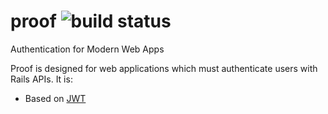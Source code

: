 # proof ![build status](https://travis-ci.org/superman3275/proof.svg?branch=master)
Authentication for Modern Web Apps

Proof is designed for web applications which must authenticate users with Rails APIs. It is:

* Based on [JWT](http://jwt.io/)
